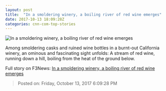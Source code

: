 ```yaml
---
layout: post
title:  "In a smoldering winery, a boiling river of red wine emerges"
date: 2017-10-13 18:09:28Z
categories: cnn-com-top-stories
---
```


![In a smoldering winery, a boiling river of red wine emerges](http://i2.cdn.cnn.com/cnnnext/dam/assets/171013072114-01-ca-fires-wine-1010-super-tease.jpg)

Among smoldering casks and ruined wine bottles in a burnt-out California winery, an ominous and fascinating sight unfolds: A stream of red wine, running down a hill, boiling from the heat of the ground below.


Full story on F3News: [In a smoldering winery, a boiling river of red wine emerges](http://www.f3nws.com/n/MSVTmB)

> Posted on: Friday, October 13, 2017 6:09:28 PM

